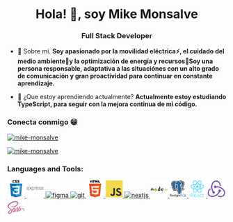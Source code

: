 <h1 align="center"> Hola! 👋, soy Mike Monsalve </h1>
<h3 align="center">Full Stack Developer</h3>

- 💬 Sobre mí. **Soy apasionado por la movilidad eléctrica⚡, el cuidado del medio ambiente🌲y la optimización de energía y recursos🔋Soy una persona responsable, adaptativa a las situaciónes con un alto grado de comunicación y gran proactividad para continuar en constante aprendizaje.**

- 🌱 ¿Que estoy aprendiendo actualmente? **Actualmente estoy estudiando TypeScript, para seguir con la mejora continua de mi código.**

<h3 align="left">Conecta conmigo 😁</h3>
<p align="left" >
<a href="https://www.linkedin.com/in/mike-monsalve/" target="blank"><img align="top" src="https://raw.githubusercontent.com/rahuldkjain/github-profile-readme-generator/master/src/images/icons/Social/linked-in-alt.svg" alt="mike-monsalve" height="30" width="40" /></a>

<a href="mailto:mikemlve123@gmail.com" target="blank"><img align="top" src="https://cdn-icons-png.flaticon.com/512/281/281769.png" alt="mike-monsalve" height="40" /></a>

<!--
<a href="https://discord.gg/Maikyls#1149" target="blank"><img align="top" src="https://raw.githubusercontent.com/rahuldkjain/github-profile-readme-generator/master/src/images/icons/Social/discord.svg" alt="Maikyls#1149" height="30" width="40" /></a>
</p>
-->

<h3 align="left">Languages and Tools:</h3>
<p align="left" gap=10> <a href="https://www.w3schools.com/css/" target="_blank" rel="noreferrer"> <img src="https://raw.githubusercontent.com/devicons/devicon/master/icons/css3/css3-original-wordmark.svg" alt="css3" width="40" height="40"/> </a> <a href="https://expressjs.com" target="_blank" rel="noreferrer"> <img src="https://raw.githubusercontent.com/devicons/devicon/master/icons/express/express-original-wordmark.svg" alt="express" width="40" height="40"/> </a> <a href="https://www.figma.com/" target="_blank" rel="noreferrer"> <img src="https://www.vectorlogo.zone/logos/figma/figma-icon.svg" alt="figma" width="40" height="40"/> </a> <a href="https://git-scm.com/" target="_blank" rel="noreferrer"> <img src="https://www.vectorlogo.zone/logos/git-scm/git-scm-icon.svg" alt="git" width="40" height="40"/> </a> <a href="https://www.w3.org/html/" target="_blank" rel="noreferrer"> <img src="https://raw.githubusercontent.com/devicons/devicon/master/icons/html5/html5-original-wordmark.svg" alt="html5" width="40" height="40"/> </a> <a href="https://developer.mozilla.org/en-US/docs/Web/JavaScript" target="_blank" rel="noreferrer"> <img src="https://raw.githubusercontent.com/devicons/devicon/master/icons/javascript/javascript-original.svg" alt="javascript" width="40" height="40"/> </a> <a href="https://nextjs.org/" target="_blank" rel="noreferrer"> <img src="https://cdn.worldvectorlogo.com/logos/nextjs-2.svg" alt="nextjs" width="40" height="40"/> </a> <a href="https://nodejs.org" target="_blank" rel="noreferrer"> <img src="https://raw.githubusercontent.com/devicons/devicon/master/icons/nodejs/nodejs-original-wordmark.svg" alt="nodejs" width="40" height="40"/> </a> <a href="https://www.postgresql.org" target="_blank" rel="noreferrer"> <img src="https://raw.githubusercontent.com/devicons/devicon/master/icons/postgresql/postgresql-original-wordmark.svg" alt="postgresql" width="40" height="40"/> </a> <a href="https://reactjs.org/" target="_blank" rel="noreferrer"> <img src="https://raw.githubusercontent.com/devicons/devicon/master/icons/react/react-original-wordmark.svg" alt="react" width="40" height="40"/> </a> <a href="https://redux.js.org" target="_blank" rel="noreferrer"> <img src="https://raw.githubusercontent.com/devicons/devicon/master/icons/redux/redux-original.svg" alt="redux" width="40" height="40"/> </a> <a href="https://sass-lang.com" target="_blank" rel="noreferrer"> <img src="https://raw.githubusercontent.com/devicons/devicon/master/icons/sass/sass-original.svg" alt="sass" width="40" height="40"/> </a> </p>
